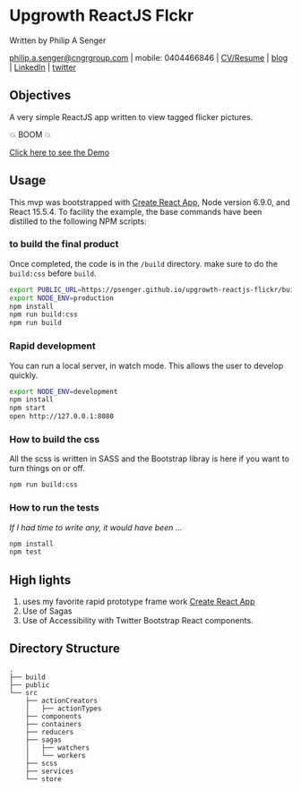 # Upgrowth ReactJS Flckr

Written by Philip A Senger

[philip.a.senger@cngrgroup.com](mailto:philip.a.senger@cngrgroup.com) | mobile: 0404466846 | [CV/Resume](http://www.visualcv.com/philipsenger) | [blog](http://www.apachecommonstipsandtricks.blogspot.com/) | [LinkedIn](http://au.linkedin.com/in/philipsenger) | [twitter](http://twitter.com/PSengerDownUndr)


## Objectives

A very simple ReactJS app written to view tagged flicker pictures.

💥 BOOM 💥

[Click here to see the Demo](https://psenger.github.io/upgrowth-reactjs-flickr/build/index.html)

## Usage

This mvp was bootstrapped with [Create React App](https://github.com/facebookincubator/create-react-app), Node version 6.9.0, and React 15.5.4. To facility the example, the base commands have been distilled to the following NPM scripts:

### to build the final product

Once completed, the code is in the ``/build`` directory. make sure to do the ``build:css`` before ``build``.

```sh
export PUBLIC_URL=https://psenger.github.io/upgrowth-reactjs-flickr/build/
export NODE_ENV=production
npm install
npm run build:css
npm run build
```

### Rapid development

You can run a local server, in watch mode. This allows the user to develop quickly.

```sh
export NODE_ENV=development
npm install
npm start
open http://127.0.0.1:8080
```

### How to build the css

All the scss is written in SASS and the Bootstrap libray is here if you want to turn things on or off.

```sh
npm run build:css
```

### How to run the tests

_If I had time to write any, it would have been ..._


```bash
npm install
npm test
```

## High lights

1. uses my favorite rapid prototype frame work [Create React App](https://github.com/facebookincubator/create-react-app)
2. Use of Sagas
3. Use of Accessibility with Twitter Bootstrap React components.

## Directory Structure

```
.
├── build
├── public
└── src
    ├── actionCreators
    │   ├── actionTypes
    ├── components
    ├── containers
    ├── reducers
    ├── sagas
    │   ├── watchers
    │   └── workers
    ├── scss
    ├── services
    └── store

```
